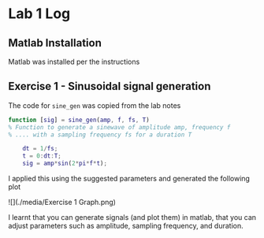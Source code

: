 # Lab 1 Log

## Matlab Installation

Matlab was installed per the instructions

## Exercise 1 - Sinusoidal signal generation

The code for `sine_gen` was copied from the lab notes

```matlab
function [sig] = sine_gen(amp, f, fs, T)
% Function to generate a sinewave of amplitude amp, frequency f
% .... with a sampling frequency fs for a duration T

    dt = 1/fs;
    t = 0:dt:T;
    sig = amp*sin(2*pi*f*t);
```

I applied this using the suggested parameters and generated the following plot

![](./media/Exercise 1 Graph.png)

I learnt that you can generate signals (and plot them) in matlab, that you can adjust parameters such as amplitude, sampling frequency, and duration.

